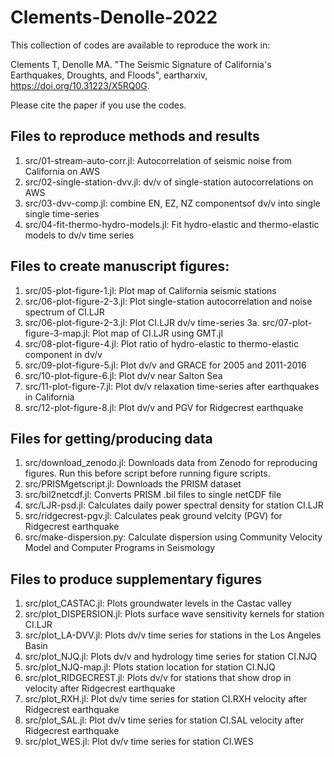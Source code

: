 # Clements-Denolle-2022

This collection of codes are available to reproduce the work in:

Clements T, Denolle MA. "The Seismic Signature of California's Earthquakes,
Droughts, and Floods", eartharxiv, https://doi.org/10.31223/X5RQ0G.

Please cite the paper if you use the codes.

## Files to reproduce methods and results 

1. src/01-stream-auto-corr.jl: Autocorrelation of seismic noise from California on AWS
2. src/02-single-station-dvv.jl: dv/v of single-station autocorrelations on AWS
3. src/03-dvv-comp.jl: combine EN, EZ, NZ componentsof dv/v into single single time-series
4. src/04-fit-thermo-hydro-models.jl: Fit hydro-elastic and thermo-elastic models to dv/v time series 

## Files to create manuscript figures: 
1. src/05-plot-figure-1.jl: Plot map of California seismic stations 
2. src/06-plot-figure-2-3.jl: Plot single-station autocorrelation and noise spectrum of CI.LJR
3. src/06-plot-figure-2-3.jl: Plot CI.LJR dv/v time-series 
3a. src/07-plot-figure-3-map.jl: Plot map of CI.LJR using GMT.jl 
4. src/08-plot-figure-4.jl: Plot ratio of hydro-elastic to thermo-elastic component in dv/v
5. src/09-plot-figure-5.jl: Plot dv/v and GRACE for 2005 and 2011-2016
6. src/10-plot-figure-6.jl: Plot dv/v near Salton Sea 
7. src/11-plot-figure-7.jl: Plot dv/v relaxation time-series after earthquakes in California
8. src/12-plot-figure-8.jl: Plot dv/v and PGV for Ridgecrest earthquake

## Files for getting/producing data  
1. src/download_zenodo.jl: Downloads data from Zenodo for reproducing figures. Run this before script before running figure scripts. 
2. src/PRISMgetscript.jl: Downloads the PRISM dataset
3. src/bil2netcdf.jl: Converts PRISM .bil files to single netCDF file 
4. src/LJR-psd.jl: Calculates daily power spectral density for station CI.LJR 
5. src/ridgecrest-pgv.jl: Calculates peak ground velcity (PGV) for Ridgecrest earthquake
6. src/make-dispersion.py: Calculate dispersion using Community Velocity Model and 
    Computer Programs in Seismology

## Files to produce supplementary figures 
1. src/plot_CASTAC.jl: Plots groundwater levels in the Castac valley
2. src/plot_DISPERSION.jl: Plots surface wave sensitivity kernels for station CI.LJR 
3. src/plot_LA-DVV.jl: Plots dv/v time series for stations in the Los Angeles Basin  
4. src/plot_NJQ.jl: Plots dv/v and hydrology time series for station CI.NJQ 
5. src/plot_NJQ-map.jl: Plots station location for station CI.NJQ
6. src/plot_RIDGECREST.jl: Plots dv/v for stations that show drop in velocity after Ridgecrest earthquake 
7. src/plot_RXH.jl: Plot dv/v time series for station CI.RXH
velocity after Ridgecrest earthquake 
8. src/plot_SAL.jl: Plot dv/v time series for station CI.SAL
velocity after Ridgecrest earthquake 
9. src/plot_WES.jl: Plot dv/v time series for station CI.WES
